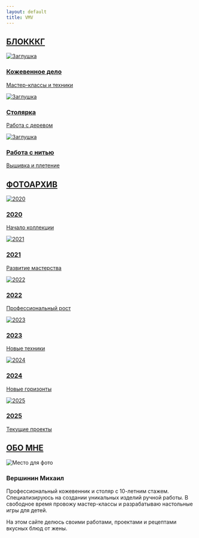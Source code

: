 ```yaml
---
layout: default
title: VMV
---
```


<!-- Hero-секция -->
<section class="hero"></section>

<!-- Разделитель "Блог" -->
<section class="section-divider">
  <a href="/blog/" class="section-link"><h2>БЛОКККГ</h2></a>
</section>

<!-- Категории блога -->
<section class="content-section">
  <div class="categories">
    <a href="/blog/leather/" class="category">
      <img src="https://i.ibb.co/SHTh5WW/image.jpg" alt="Заглушка">
      <h3>Кожевенное дело</h3>
      <p class="event-description">Мастер-классы и техники</p>
    </a>
    <a href="/blog/wood/" class="category">
      <img src="https://i.ibb.co/SHTh5WW/image.jpg" alt="Заглушка">
      <h3>Столярка</h3>
      <p class="event-description">Работа с деревом</p>
    </a>
    <a href="/blog/thread/" class="category">
      <img src="https://i.ibb.co/SHTh5WW/image.jpg" alt="Заглушка">
      <h3>Работа с нитью</h3>
      <p class="event-description">Вышивка и плетение</p>
    </a>
  </div>
</section>

<!-- Разделитель "Фотоархив" -->
<section class="section-divider">
  <a href="/photos/" class="section-link"><h2>ФОТОАРХИВ</h2></a>
</section>

<!-- Галерея годов -->
<section class="content-section">
  <div class="categories">
    <a href="/photos/2020/" class="category">
      <img src="https://i.ibb.co/SHTh5WW/image.jpg" alt="2020">
      <h3>2020</h3>
      <p class="event-description">Начало коллекции</p>
    </a>
    <a href="/photos/2021/" class="category">
      <img src="https://i.ibb.co/SHTh5WW/image.jpg" alt="2021">
      <h3>2021</h3>
      <p class="event-description">Развитие мастерства</p>
    </a>
    <a href="/photos/2022/" class="category">
      <img src="https://i.ibb.co/SHTh5WW/image.jpg" alt="2022">
      <h3>2022</h3>
      <p class="event-description">Профессиональный рост</p>
    </a>
    <a href="/photos/2023/" class="category">
      <img src="https://i.ibb.co/SHTh5WW/image.jpg" alt="2023">
      <h3>2023</h3>
      <p class="event-description">Новые техники</p>
    </a>
    <a href="/photos/2024/" class="category">
      <img src="https://i.ibb.co/SHTh5WW/image.jpg" alt="2024">
      <h3>2024</h3>
      <p class="event-description">Новые горизонты</p>
    </a>
    <a href="/photos/2025/" class="category">
      <img src="https://i.ibb.co/SHTh5WW/image.jpg" alt="2025">
      <h3>2025</h3>
      <p class="event-description">Текущие проекты</p>
    </a>
  </div>
</section>

<!-- Разделитель "Обо мне" -->
<section class="section-divider">
  <a href="/about/" class="section-link"><h2>ОБО МНЕ</h2></a>
</section>

<!-- Секция "Обо мне" -->
<section class="content-section">
  <div class="about">
    <img src="https://i.ibb.co/zhtps5mz/image.jpg" alt="Место для фото">
    <div class="about-content">
      <h3>Вершинин Михаил</h3>
      <p>Профессиональный кожевенник и столяр с 10-летним стажем. Специализируюсь на создании уникальных изделий ручной работы. В свободное время провожу мастер-классы и разрабатываю настольные игры для детей.</p>
      <p>На этом сайте делюсь своими работами, проектами и рецептами вкусных блюд от жены.</p>
    </div>
  </div>
</section>
